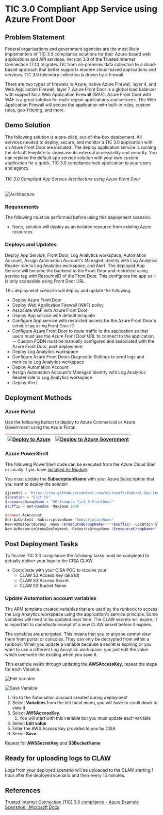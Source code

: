 # TIC 3.0 Compliant App Service using Azure Front Door
## Problem Statement

Federal organizations and government agencies are the most likely implementers of TIC 3.0 compliance solutions for their Azure-based web applications and API services. Version 3.0 of the Trusted Internet Connection (TIC) migrates TIC from on-premises data collection to a cloud-based approach that better supports modern cloud-based applications and services. TIC 3.0 telemetry collection is driven by a firewall. 

There are two types of firewalls in Azure; native Azure Firewall, layer 4, and Web Application Firewall, layer 7. Azure Front Door is a global load balancer with support for a Web Application Firewall (WAF). Azure Front Door with WAF is a great solution for multi-region applications and services. The Web Application Firewall will secure the application with built-in rules, custom rules, geo-filtering, and more. 

## Demo Solution

The following solution is a one-click, out-of-the-box deployment. All services needed to deploy, secure, and monitor a TIC 3.0 application with an Azure Front Door are included. The deploy application service is running the default template to showcase its external accessibility and security. You can replace the default app service solution with your own custom application for a quick, TIC 3.0 compliance web application to your users and agency.

###### TIC 3.0 Compliant App Service Architecture using Azure Front Door

![Architecture](../images/Arch-AzureFrontDoor.png)

### Requirements
The following must be performed before using this deployment scenario:
- None, solution will deploy as an isolated resource from existing Azure resources.

### Deploys and Updates
Deploy App Service, Front Door, Log Analytics workspace, Automation Account, Assign Automation Account's Managed Identity with Log Analytics Reader role to Log Analytics workspace, and Alert. The deployed App Service will become the backend to the Front Door and restricted using service tag with ResourceID of the Front Door. This configures the app so it is only accessible using Front Door URL.

This deployment scenario will deploy and update the following:

- Deploy Azure Front Door
- Deploy Web Application Firewall (WAF) policy
- Associate WAF with Azure Front Door
- Deploy App service with default template
- Configure App service with restricted access for the Azure Front Door's service.tag using Front Door ID
- Configure Azure Front Door to route traffic to the application so that users must use the Azure Front Door URL to connect to the application. 
-- Custom FQDN must be manually configured and associated with the Azure Front Door, post deployment.
- Deploy Log Analytics workspace
- Configure Azure Front Doors Diagnostic Settings to send logs and metrics to Log Analytics workspace
- Deploy Automation Account
- Assign Automation Account's Managed Identity with Log Analytics Reader role to Log Analytics workspace
- Deploy Alert

## Deployment Methods
### Azure Portal
Use the following button to deploy to Azure Commercial or Azure Government using the Azure Portal.

| [![Deploy to Azure](https://aka.ms/deploytoazurebutton)](https://portal.azure.com/#create/Microsoft.Template/uri/https%3A%2F%2Fraw.githubusercontent.com%2Fmicrosoft%2FFederal-App-Innovation-Community%2Fmain%2Ftopics%2Finfrastructure%2Fsolutions%2Ftic3.0%2FAzure-Front-Door%2Fazuredeploy.json) | [![Deploy to Azure Government](https://raw.githubusercontent.com/paullizer/Federal-App-Innovation-Community-1/main/topics/infrastructure/solutions/tic3.0/images/deploytoazuregov.png)](https://portal.azure.us/#create/Microsoft.Template/uri/https%3A%2F%2Fraw.githubusercontent.com%2Fmicrosoft%2FFederal-App-Innovation-Community%2Fmain%2Ftopics%2Finfrastructure%2Fsolutions%2Ftic3.0%2FAzure-Front-Door%2Fazuredeploy.json) |
| :----------------------------------------------------------: | :----------------------------------------------------------: |

### Azure PowerShell

The following PowerShell code can be executed from the Azure Cloud Shell or locally if you have [installed Az Module](https://docs.microsoft.com/en-us/powershell/azure/install-az-ps?view=azps-7.3.2). 

You must update the **SubscriptionName** with your Azure Subscription that you want to deploy the solution

```powershell
$jsonUrl = "https://raw.githubusercontent.com/microsoft/Federal-App-Innovation-Community/main/solutions/infrastructure/tic3.0/Azure-Front-Door/azuredeploy.json"
$location = "East US"
$resourceGroupName = "RG-Example-Tic3_0-FrontDoor"
$suffix = Get-Random -Maximum 1000

Connect-AzAccount
Set-AzContext -SubscriptionName "SubscriptionName"
New-AzResourceGroup -Name ($resourceGroupName+"-"+$suffix) -Location $location 
New-AzResourceGroupDeployment -ResourceGroupName ($resourceGroupName+"-"+$suffix) -TemplateUri $jsonUrl`
```

## Post Deployment Tasks
To finalize TIC 3.0 compliance the following tasks must be completed to actually deliver your logs to the CISA CLAW.
- Coordinate with your CISA POC to receive your 
  - CLAW S3 Access Key (aka Id)
  - CLAW S3 Access Secret
  - CLAW S3 Bucket Name
  
### Update Automation account variables
The ARM template created variables that are used by the runbook to access the Log Analytics workspace using the application's service principle. Some variables will need to be updated over time. The CLAW secrets will expire. It is important to coordinate receipt of a new CLAW secret before it expires.

The variables are encrypted. This means that you or anyone cannot view them from portal or consoles. They can only be decrypted from within a runbook. When you update a variable because a secret is expiring or you want to use a different Log Analytics workspace, you just edit the value which overwrite the existing when you save it.

This example walks through updating the **AWSAccessKey**, repeat the steps for each Variable. 

![Edit Variable](../images/UpdateAutoAcctVar-Edit.png)

![Save Variable](../images/UpdateAutoAcctVar-Save.png)

1. Go to the Automation account created during deployment
2. Select **Variables** from the left hand menu, you will have to scroll down to view it
3. Select **AWSAccessKey**,
   1. You will start with this variable but you must update each variable
4. Select **Edit value**
5. Enter the AWS Access Key provided to you by CISA
6. Select **Save**

Repeat for **AWSSecretKey** and **S3BucketName**

## Ready for uploading logs to CLAW
Logs from your deployed scenario will be uploaded to the CLAW starting 1 hour after the deployed scenario and then every 15 minutes.

## References

[Trusted Internet Connection (TIC) 3.0 compliance - Azure Example Scenarios | Microsoft Docs](https://docs.microsoft.com/en-us/azure/architecture/example-scenario/security/trusted-internet-connections)